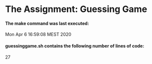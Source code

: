 # The Assignment: Guessing Game
#### The make command was last executed:
Mon Apr  6 16:59:08 MEST 2020
#### guessinggame.sh contains the following number of lines of code:
27
